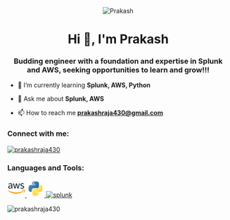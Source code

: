 <p align="center">
  <img src="https://miro.medium.com/max/1360/1*IRGHmiGsa16stedQvIaZfw.gif" width="350" title="Prakash">
</p>
<h1 align="center">Hi 👋, I'm Prakash</h1>
<h3 align="center">Budding engineer with a foundation and expertise in Splunk and AWS, seeking opportunities to learn and grow!!!</h3>

- 🌱 I’m currently learning **Splunk, AWS, Python**

- 💬 Ask me about **Splunk, AWS**

- 📫 How to reach me **prakashraja430@gmail.com**

<h3 align="left">Connect with me:</h3>
<p align="left">
<a href="https://linkedin.com/in/prakashraja430" target="blank"><img align="center" src="https://raw.githubusercontent.com/rahuldkjain/github-profile-readme-generator/master/src/images/icons/Social/linked-in-alt.svg" alt="prakashraja430" height="30" width="40" /></a>
</p>

<h3 align="left">Languages and Tools:</h3>
<p align="left"> <a href="https://aws.amazon.com" target="_blank" rel="noreferrer"> <img src="https://raw.githubusercontent.com/devicons/devicon/master/icons/amazonwebservices/amazonwebservices-original-wordmark.svg" alt="aws" width="40" height="40"/> </a> <a href="https://www.python.org" target="_blank" rel="noreferrer"> <img src="https://raw.githubusercontent.com/devicons/devicon/master/icons/python/python-original.svg" alt="python" width="40" height="40"/> </a> 
<a href="https://www.splunk.com" target="_blank" rel="noreferrer"> <img src="https://upload.wikimedia.org/wikipedia/commons/thumb/1/1d/Splunk_logo.svg/768px-Splunk_logo.svg.png?20210503221117" alt="splunk" width="80" height="40" /></a>
</p>

<p><img align="center" src="https://github-readme-stats.vercel.app/api/top-langs?username=prakashraja430&show_icons=true&locale=en&layout=compact" alt="prakashraja430" /></p>

